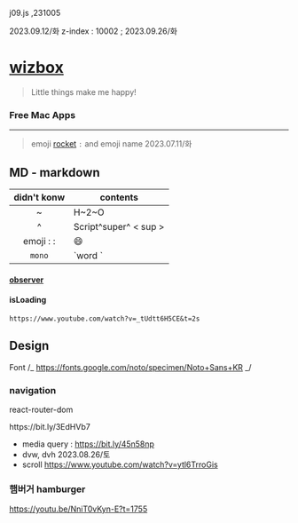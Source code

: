 j09.js
,231005

2023.09.12/화
<ScrollRestoration/>
z-index : 10002 ; 2023.09.26/화

# [wizbox](https://wizbox.shop)

> Little things make me happy!

### Free Mac Apps

---

> emoji
> [rocket](https://matthewpalmer.net/rocket/) `:` and emoji name
> 2023.07.11/화

## MD - markdown

| didn't konw | contents              |
| :---------: | --------------------- |
|      ~      | H~2~O <sub>           |
|      ^      | Script^super^ < sup > |
|  emoji : :  | :smile:               |
|   `mono`    | \`word \`             |

#### [observer](https://www.youtube.com/watch?v=Mi4EF9K87aM&t=570s)

#### isLoading

    https://www.youtube.com/watch?v=_tUdtt6H5CE&t=2s

## Design

Font
/_ https://fonts.google.com/noto/specimen/Noto+Sans+KR _/

### navigation

react-router-dom

<Link to="">
https://bit.ly/3EdHVb7

- media query : https://bit.ly/45n58np
- dvw, dvh 2023.08.26/토
- scroll https://www.youtube.com/watch?v=ytl6TrroGis

### 햄버거 hamburger

https://youtu.be/NniT0vKyn-E?t=1755
